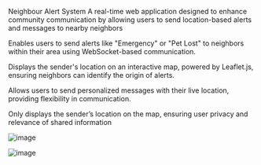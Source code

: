 Neighbour Alert System
A real-time web application designed to enhance community communication by allowing users to send location-based alerts and messages to nearby neighbors

Enables users to send alerts like "Emergency" or "Pet Lost" to neighbors within their area using WebSocket-based communication.

Displays the sender's location on an interactive map, powered by Leaflet.js, ensuring neighbors can identify the origin of alerts.

Allows users to send personalized messages with their live location, providing flexibility in communication.

Only displays the sender’s location on the map, ensuring user privacy and relevance of shared information

![image](https://github.com/user-attachments/assets/73790a13-0cbf-45e2-b53d-a15dbee3a924)

![image](https://github.com/user-attachments/assets/40e506ba-b7fe-4e8c-9174-5da64b6f87f0)

